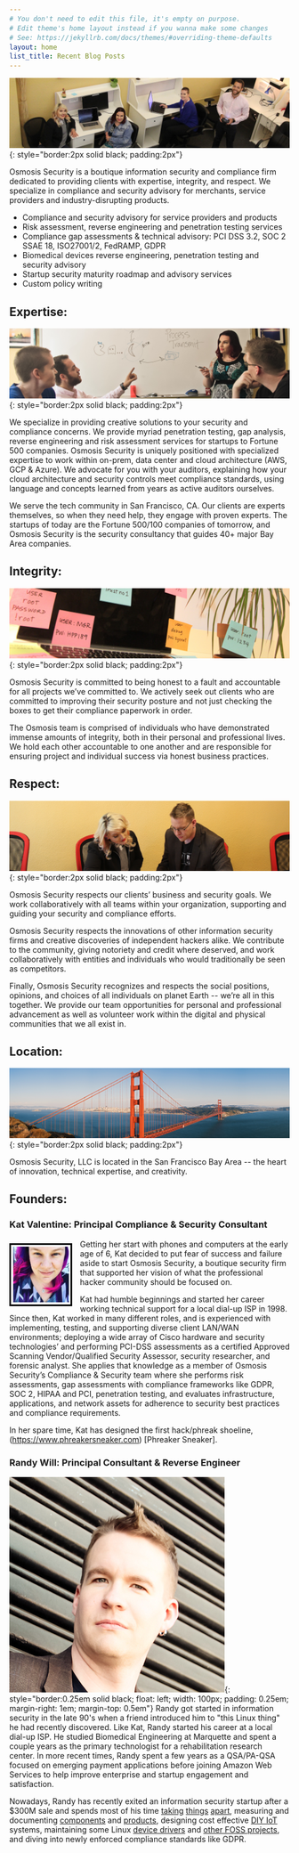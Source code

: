 ```yaml
---
# You don't need to edit this file, it's empty on purpose.
# Edit theme's home layout instead if you wanna make some changes
# See: https://jekyllrb.com/docs/themes/#overriding-theme-defaults
layout: home
list_title: Recent Blog Posts
---
```

![Group Photo](/assets/group_photo.jpg){: style="border:2px solid black; padding:2px"}

Osmosis Security is a boutique information security and compliance firm dedicated to providing clients with expertise, integrity, and respect. We specialize in compliance and security advisory for merchants, service providers and industry-disrupting products.

* Compliance and security advisory for service providers and products
* Risk assessment, reverse engineering and penetration testing services
* Compliance gap assessments & technical advisory: PCI DSS 3.2, SOC 2 SSAE 18, ISO27001/2, FedRAMP, GDPR
* Biomedical devices reverse engineering, penetration testing and security advisory
* Startup security maturity roadmap and advisory services
* Custom policy writing

## Expertise:

![Expertise](/assets/expertise.jpg){: style="border:2px solid black; padding:2px"}

We specialize in providing creative solutions to your security and compliance concerns. We provide myriad penetration testing, gap analysis, reverse engineering and risk assessment services for startups to Fortune 500 companies. Osmosis Security is uniquely positioned with specialized expertise to work within on-prem, data center and cloud architecture (AWS, GCP & Azure). We advocate for you with your auditors, explaining how your cloud architecture and security controls meet compliance standards, using language and concepts learned from years as active auditors ourselves.

We serve the tech community in San Francisco, CA. Our clients are experts themselves, so when they need help, they engage with proven experts. The startups of today are the Fortune 500/100 companies of tomorrow, and Osmosis Security is the security consultancy that guides 40+ major Bay Area companies.

## Integrity:

![Password Post-its](/assets/password_post_its.jpg){: style="border:2px solid black; padding:2px"}

Osmosis Security is committed to being honest to a fault and accountable for all projects we’ve committed to. We actively seek out clients who are committed to improving their security posture and not just checking the boxes to get their compliance paperwork in order.

The Osmosis team is comprised of individuals who have demonstrated immense amounts of integrity, both in their personal and professional lives. We hold each other accountable to one another and are responsible for ensuring project and individual success via honest business practices.

## Respect:

![Respect](/assets/respect.jpg){: style="border:2px solid black; padding:2px"}

Osmosis Security respects our clients’ business and security goals.  We work collaboratively with all teams within your organization, supporting and guiding your security and compliance efforts.

Osmosis Security respects the innovations of other information security firms and creative discoveries of independent hackers alike.  We contribute to the community, giving notoriety and credit where deserved, and work collaboratively with entities and individuals who would traditionally be seen as competitors.

Finally, Osmosis Security recognizes and respects the social positions, opinions, and choices of all individuals on planet Earth -- we’re all in this together.  We provide our team opportunities for personal and professional advancement as well as volunteer work within the digital and physical communities that we all exist in.

## Location:

![Golden Gate Bridge](/assets/golden_gate_bridge.jpg){: style="border:2px solid black; padding:2px"}

Osmosis Security, LLC is located in the San Francisco Bay Area -- the heart of innovation, technical expertise, and creativity.

## Founders:

### Kat Valentine: Principal Compliance & Security Consultant

<img src="/assets/kat.jpg" style="border:0.25em solid black; float: left; width: 100px; padding: 0.25em; margin-right: 1em; margin-top: 0.5em"/>Getting her start with phones and computers at the early age of 6, Kat decided to put fear of success and failure aside to start Osmosis Security, a boutique security firm that supported her vision of what the professional hacker community should be focused on.

Kat had humble beginnings and started her career working technical support for a local dial-up ISP in 1998. Since then, Kat  worked in many different roles, and is experienced with implementing, testing, and supporting diverse client LAN/WAN environments; deploying a wide array of Cisco hardware and security technologies’ and performing PCI-DSS assessments as a certified Approved Scanning Vendor/Qualified Security Assessor, security researcher, and forensic analyst. She applies that knowledge as a member of Osmosis Security’s Compliance & Security team where she performs risk assessments, gap assessments with compliance frameworks like GDPR, SOC 2, HIPAA and PCI, penetration testing, and evaluates infrastructure, applications, and network assets for adherence to security best practices and compliance requirements. 

In her spare time, Kat has designed the first hack/phreak shoeline, (https://www.phreakersneaker.com) [Phreaker Sneaker].

### Randy Will: Principal Consultant & Reverse Engineer

![Randy](/assets/randy.jpg){: style="border:0.25em solid black; float: left; width: 100px; padding: 0.25em; margin-right: 1em; margin-top: 0.5em"} Randy got started in information security in the late 90's when a friend introduced him to "this Linux thing" he had recently discovered.  Like Kat, Randy started his career at a local dial-up ISP.  He studied Biomedical Engineering at Marquette and spent a couple years as the primary technologist for a rehabilitation research center.  In more recent times, Randy spent a few years as a QSA/PA-QSA focused on emerging payment applications before joining Amazon Web Services to help improve enterprise and startup engagement and satisfaction.

Nowadays, Randy has recently exited an information security startup after a $300M sale and spends most of his time [taking](http://www.wolfteck.com/zm-w0002/) [things](http://www.wolfteck.com/kossel/) [apart](http://www.wolfteck.com/candyhouse/), measuring and documenting [components](http://www.wolfteck.com/2018/04/29/maytronics_diagnostic_2010_2410075lf_rev_01/) and [products](http://www.wolfteck.com/2018/01/27/mini_hifi_bakeoff/), designing cost effective [DIY IoT](http://www.wolfteck.com/orac/) systems, maintaining some Linux [device drivers](https://github.com/cilynx/rtl88x2BU_WiFi_linux_v5.2.4.4_25643.20171212_COEX20171012-5044) and [other FOSS projects](https://github.com/cilynx), and diving into newly enforced compliance standards like GDPR.
